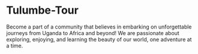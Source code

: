 # Tulumbe-Tour
Become a part of a community that believes in embarking on unforgettable journeys from Uganda to Africa and beyond! We are passionate about exploring, enjoying, and learning the beauty of our world, one adventure at a time.

